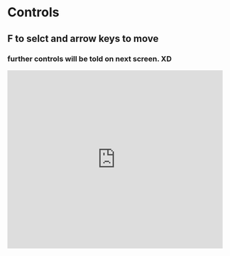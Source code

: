 <html>
  <H1>Controls</H1>
  <H2>F to selct and arrow keys to move</H2>
  <H3>further controls will be told on next screen. XD </h3>
  <iframe src="https://forkphorus.github.io/app.html?id=420760669" allowtransparency="true" width="485" height="402" frameborder="0" scrolling="no" allowfullscreen></iframe>
 </html>
